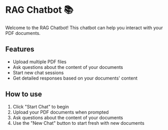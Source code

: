 # RAG Chatbot 📚

Welcome to the RAG Chatbot! This chatbot can help you interact with your PDF documents.

## Features

- Upload multiple PDF files
- Ask questions about the content of your documents
- Start new chat sessions
- Get detailed responses based on your documents' content

## How to use

1. Click "Start Chat" to begin
2. Upload your PDF documents when prompted
3. Ask questions about the content of your documents
4. Use the "New Chat" button to start fresh with new documents